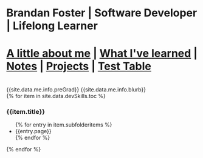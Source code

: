 # Brandan Foster | Software Developer | Lifelong Learner

# [A little about me](/pages/about.md)   | [What I've learned](/pages/cv.md) | [Notes](/pages/notes.md) | [Projects](/pages/projects.md) | [Test Table](/pages/dataTableTest.md)
<br>
{{site.data.me.info.preGrad}}
{{site.data.me.info.blurb}}
<br>
{% for item in site.data.devSkills.toc %}
<h3>{{item.title}}</h3>
<ul>
{% for entry in item.subfolderitems %}
<li>{{entry.page}}</li>
{% endfor %}
</ul>
{% endfor %}